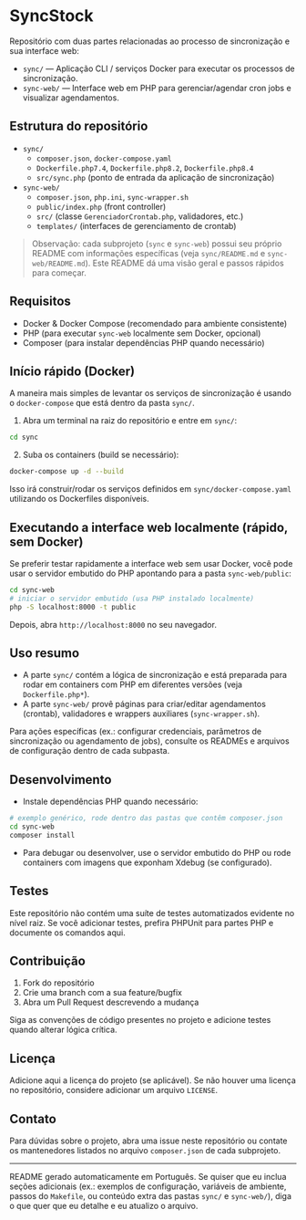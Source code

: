 # SyncStock

Repositório com duas partes relacionadas ao processo de sincronização e sua interface web:

- `sync/` — Aplicação CLI / serviços Docker para executar os processos de sincronização.
- `sync-web/` — Interface web em PHP para gerenciar/agendar cron jobs e visualizar agendamentos.

## Estrutura do repositório

- `sync/`
  - `composer.json`, `docker-compose.yaml`
  - `Dockerfile.php7.4`, `Dockerfile.php8.2`, `Dockerfile.php8.4`
  - `src/sync.php` (ponto de entrada da aplicação de sincronização)
- `sync-web/`
  - `composer.json`, `php.ini`, `sync-wrapper.sh`
  - `public/index.php` (front controller)
  - `src/` (classe `GerenciadorCrontab.php`, validadores, etc.)
  - `templates/` (interfaces de gerenciamento de crontab)

> Observação: cada subprojeto (`sync` e `sync-web`) possui seu próprio README com informações específicas (veja `sync/README.md` e `sync-web/README.md`). Este README dá uma visão geral e passos rápidos para começar.

## Requisitos

- Docker & Docker Compose (recomendado para ambiente consistente)
- PHP (para executar `sync-web` localmente sem Docker, opcional)
- Composer (para instalar dependências PHP quando necessário)

## Início rápido (Docker)

A maneira mais simples de levantar os serviços de sincronização é usando o `docker-compose` que está dentro da pasta `sync/`.

1. Abra um terminal na raiz do repositório e entre em `sync/`:

```bash
cd sync
```

2. Suba os containers (build se necessário):

```bash
docker-compose up -d --build
```

Isso irá construir/rodar os serviços definidos em `sync/docker-compose.yaml` utilizando os Dockerfiles disponíveis.

## Executando a interface web localmente (rápido, sem Docker)

Se preferir testar rapidamente a interface web sem usar Docker, você pode usar o servidor embutido do PHP apontando para a pasta `sync-web/public`:

```bash
cd sync-web
# iniciar o servidor embutido (usa PHP instalado localmente)
php -S localhost:8000 -t public
```

Depois, abra `http://localhost:8000` no seu navegador.

## Uso resumo

- A parte `sync/` contém a lógica de sincronização e está preparada para rodar em containers com PHP em diferentes versões (veja `Dockerfile.php*`).
- A parte `sync-web/` provê páginas para criar/editar agendamentos (crontab), validadores e wrappers auxiliares (`sync-wrapper.sh`).

Para ações específicas (ex.: configurar credenciais, parâmetros de sincronização ou agendamento de jobs), consulte os READMEs e arquivos de configuração dentro de cada subpasta.

## Desenvolvimento

- Instale dependências PHP quando necessário:

```bash
# exemplo genérico, rode dentro das pastas que contêm composer.json
cd sync-web
composer install
```

- Para debugar ou desenvolver, use o servidor embutido do PHP ou rode containers com imagens que exponham Xdebug (se configurado).

## Testes

Este repositório não contém uma suíte de testes automatizados evidente no nível raiz. Se você adicionar testes, prefira PHPUnit para partes PHP e documente os comandos aqui.

## Contribuição

1. Fork do repositório
2. Crie uma branch com a sua feature/bugfix
3. Abra um Pull Request descrevendo a mudança

Siga as convenções de código presentes no projeto e adicione testes quando alterar lógica crítica.

## Licença

Adicione aqui a licença do projeto (se aplicável). Se não houver uma licença no repositório, considere adicionar um arquivo `LICENSE`.

## Contato

Para dúvidas sobre o projeto, abra uma issue neste repositório ou contate os mantenedores listados no arquivo `composer.json` de cada subprojeto.

---

README gerado automaticamente em Português. Se quiser que eu inclua seções adicionais (ex.: exemplos de configuração, variáveis de ambiente, passos do `Makefile`, ou conteúdo extra das pastas `sync/` e `sync-web/`), diga o que quer que eu detalhe e eu atualizo o arquivo.